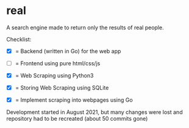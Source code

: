 # real
A search engine made to return only the results of real people. 


Checklist:
- [x] = Backend (written in Go) for the web app
- [ ] = Frontend using pure html/css/js
- [x] = Web Scraping using Python3
- [x] = Storing Web Scraping using SQLite
- [x] = Implement scraping into webpages using Go


Development started in August 2021, but many changes were lost and repository had to be recreated (about 50 commits gone)
